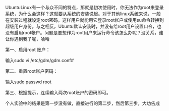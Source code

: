 UbuntuLinux有一个与众不同的特点，那就是初次使用时，你无法作为root来登录系统，为什么会这样？这就要从系统的安装说起。对于其他linux系统来说，一般在安装过程就设定root密码，这样用户就能用它登录root帐户或使用su命令转换到超级用户身份。与之相反，Ubuntu默认安装时，并没有给root用户设置口令，也没有启用root帐户。问题是要想作为root用户来运行命令该怎么办呢？没关系，谁让你遇到我了呢，哈哈

第一、启用root 账户：

输入sudo vi /etc/gdm/gdm.conf#

第二、重置root账户密码：

输入sudo passwd root

第三、根据提示，连续输入两次root账户的密码即可。



个人实验中的结果是第一步没有做，直接进行的第二步，然后第三步，大功告成

